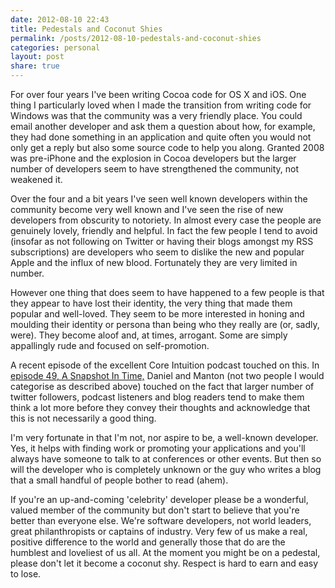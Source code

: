 ```yaml
---
date: 2012-08-10 22:43
title: Pedestals and Coconut Shies
permalink: /posts/2012-08-10-pedestals-and-coconut-shies
categories: personal
layout: post
share: true
---
```


For over four years I've been writing Cocoa code for OS X and iOS. One thing I particularly loved when I made the transition from writing code for Windows was that the community was a very friendly place. You could email another developer and ask them a question about how, for example, they had done something in an application and quite often you would not only get a reply but also some source code to help you along. Granted 2008 was pre-iPhone and the explosion in Cocoa developers but the larger number of developers seem to have strengthened the community, not weakened it.

Over the four and a bit years I've seen well known developers within the community become very well known and I've seen the rise of new developers from obscurity to notoriety. In almost every case the people are genuinely lovely, friendly and helpful. In fact the few people I tend to avoid (insofar as not following on Twitter or having their blogs amongst my RSS subscriptions) are developers who seem to dislike the new and popular Apple and the influx of new blood. Fortunately they are very limited in number.

However one thing that does seem to have happened to a few people is that they appear to have lost their identity, the very thing that made them popular and well-loved. They seem to be more interested in honing and moulding their identity or persona than being who they really are (or, sadly, were). They become aloof and, at times, arrogant. Some are simply appallingly rude and focused on self-promotion.

A recent episode of the excellent Core Intuition podcast touched on this. In [episode 49, A Snapshot In Time,](http://www.coreint.org/2012/07/episode-49-a-snapshot-in-time/) Daniel and Manton (not two people I would categorise as described above) touched on the fact that larger number of twitter followers, podcast listeners and blog readers tend to make them think a lot more before they convey their thoughts and acknowledge that this is not necessarily a good thing.

I'm very fortunate in that I'm not, nor aspire to be, a well-known developer. Yes, it helps with finding work or promoting your applications and you'll always have someone to talk to at conferences or other events. But then so will the developer who is completely unknown or the guy who writes a blog that a small handful of people bother to read (ahem).

If you're an up-and-coming 'celebrity' developer please be a wonderful, valued member of the community but don't start to believe that you're better than everyone else. We're software developers, not world leaders, great philanthropists or captains of industry. Very few of us make a real, positive difference to the world and generally those that do are the humblest and loveliest of us all. At the moment you might be on a pedestal, please don't let it become a coconut shy. Respect is hard to earn and easy to lose.
